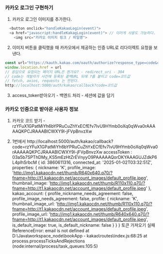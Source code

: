 ### 카카오 로그인 구현하기
1. 카카오 로그인 이미지를 추가한다.

```javascript
  <button onclick="handleKakaoLogin(event)">
  <a href="javascript:handleKakagLogin(event)"> // 이러게 사용도 가능하다.
    <img src="카카오 이미지 링크 / 파일명">
```

2. 이미지 버튼을 클릭했을 때 카카오에서 제공하는 인증 URL로 리다이렉트 요청을 보낸다.
```javascript
const url="https://kauth.kakao.com/oauth/authorize?response_type=code&client_id=6b10a8106270f172344447e5cec8953b&redirect_uri=http://localhost:5000/auth/kakao/callback"
window.location.href = url
// 응답으로 요청되는 페이지 URL은 뭔가요? - redirect_uri - 304
// code는 개발자가 사전에 등록된 콜백URL 뒤에 ?를 붙이고 code=코드값
// fetch, axios, requests 는 안된다.
http://localhost:5000/auth/kakao/callback?code=코드값
```

3. access_token받아오기 - 백엔드 처리 - 세션에 값을 담기


### 카카오 인증으로 받아온 사용자 정보
1. 카카오 코드 받기 - rzYFuX1GPatMiYh6bYPRuCuZhYxECfEfv7IvU9HYmb0oXq0qWva0rAAAAAQKPCJRAAABlCWXY9l-jFVpBnvzXw

2. 1번에서 http://localhost:5000/auth/kakao/callback?code=rzYFuX1GPatMiYh6bYPRuCuZhYxECfEfv7IvU9HYmb0oXq0qWva0rAAAAAQKPCJRAAABlCWXY9l-jFVpBnvzXw
   accessToken : 03a5b7SPThDMy_KS5mEzHtZrEVnyyO9PAAAAAQorDKYAAAGUJZdkP6L4plhSrbcM
   {
   id: 3860611316,
   connected_at: '2025-01-02T03:32:51Z',
   properties: {
   nickname: 'K',
   profile_image: 'http://img1.kakaocdn.net/thumb/R640x640.q70/?fname=http://t1.kakaocdn.net/account_images/default_profile.jpeg',
   thumbnail_image: 'http://img1.kakaocdn.net/thumb/R110x110.q70/?fname=http://t1.kakaocdn.net/account_images/default_profile.jpeg'
   },
   kakao_account: {
   profile_nickname_needs_agreement: false,
   profile_image_needs_agreement: false,
   profile: {
   nickname: 'K',
   thumbnail_image_url: 'http://img1.kakaocdn.net/thumb/R110x110.q70/?fname=http://t1.kakaocdn.net/account_images/default_profile.jpeg',
   profile_image_url: 'http://img1.kakaocdn.net/thumb/R640x640.q70/?fname=http://t1.kakaocdn.net/account_images/default_profile.jpeg',
   is_default_image: true,
   is_default_nickname: false
   }
   }
   }
   토큰 가져오기 실패 ReferenceError: email is not defined
   at D:\Java\workspace_node\bookApp - kakao\routes\index.js:68:25
   at process.processTicksAndRejections (node:internal/process/task_queues:105:5)
